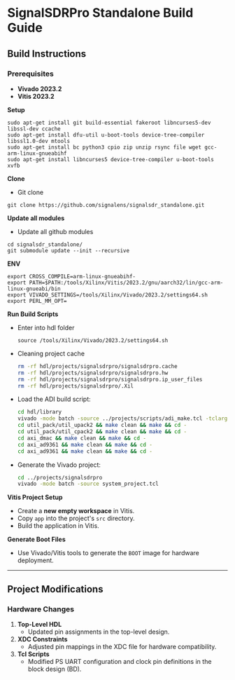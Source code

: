 # SignalSDRPro Standalone Build Guide  

## Build Instructions  

### Prerequisites  
- **Vivado 2023.2**  
- **Vitis 2023.2**  

**Setup**
```
sudo apt-get install git build-essential fakeroot libncurses5-dev libssl-dev ccache
sudo apt-get install dfu-util u-boot-tools device-tree-compiler libssl1.0-dev mtools
sudo apt-get install bc python3 cpio zip unzip rsync file wget gcc-arm-linux-gnueabihf
sudo apt-get install libncurses5 device-tree-compiler u-boot-tools xvfb
```

**Clone**
   - Git clone
   ``` 
   git clone https://github.com/signalens/signalsdr_standalone.git
   ```

**Update all modules**
   - Update all github modules
   ``` 
   cd signalsdr_standalone/
   git submodule update --init --recursive
   ```

**ENV**
   ```
   export CROSS_COMPILE=arm-linux-gnueabihf-
   export PATH=$PATH:/tools/Xilinx/Vitis/2023.2/gnu/aarch32/lin/gcc-arm-linux-gnueabi/bin
   export VIVADO_SETTINGS=/tools/Xilinx/Vivado/2023.2/settings64.sh
   export PERL_MM_OPT=
   ```

**Run Build Scripts**  
   - Enter into hdl folder
      ```
      source /tools/Xilinx/Vivado/2023.2/settings64.sh
      ```
   - Cleaning project cache
      ```bash
      rm -rf hdl/projects/signalsdrpro/signalsdrpro.cache
      rm -rf hdl/projects/signalsdrpro/signalsdrpro.hw
      rm -rf hdl/projects/signalsdrpro/signalsdrpro.ip_user_files
      rm -rf hdl/projects/signalsdrpro/.Xil      
      ```
      
   - Load the ADI build script:  
     ```bash
     cd hdl/library
     vivado -mode batch -source ../projects/scripts/adi_make.tcl -tclargs lib all
     cd util_pack/util_upack2 && make clean && make && cd -
     cd util_pack/util_cpack2 && make clean && make && cd -
     cd axi_dmac && make clean && make && cd -
     cd axi_ad9361 && make clean && make && cd -
     cd axi_ad9361 && make clean && make && cd -
     ```  
   
   - Generate the Vivado project:  
     ```bash
     cd ../projects/signalsdrpro
     vivado -mode batch -source system_project.tcl
     ```  

**Vitis Project Setup**  
   - Create a **new empty workspace** in Vitis.  
   - Copy `app` into the project's `src` directory.  
   - Build the application in Vitis.  

**Generate Boot Files**  
   - Use Vivado/Vitis tools to generate the `BOOT` image for hardware deployment.  

---

## Project Modifications  

### Hardware Changes  
1. **Top-Level HDL**  
   - Updated pin assignments in the top-level design.  
2. **XDC Constraints**  
   - Adjusted pin mappings in the XDC file for hardware compatibility.  
3. **Tcl Scripts**  
   - Modified PS UART configuration and clock pin definitions in the block design (BD).  
